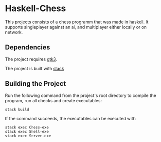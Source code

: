 # Haskell-Chess

This projects consists of a chess programm that was made in haskell. It supports singleplayer against an ai, and multiplayer either locally or on network.

## Dependencies

The project requires [gtk3](https://www.gtk.org/docs/installations/).

The project is built with [stack](https://docs.haskellstack.org/en/stable/install_and_upgrade/)

## Building the Project 

Run the following command from the project's root directory to compile the program, run all checks and create executables:

```
stack build
```

If the command succeeds, the executables can be executed with

```
stack exec Chess-exe
stack exec Shell-exe
stack exec Server-exe
```
